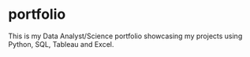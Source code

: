 # portfolio
This is my Data Analyst/Science portfolio showcasing my projects using Python, SQL, Tableau and Excel.
